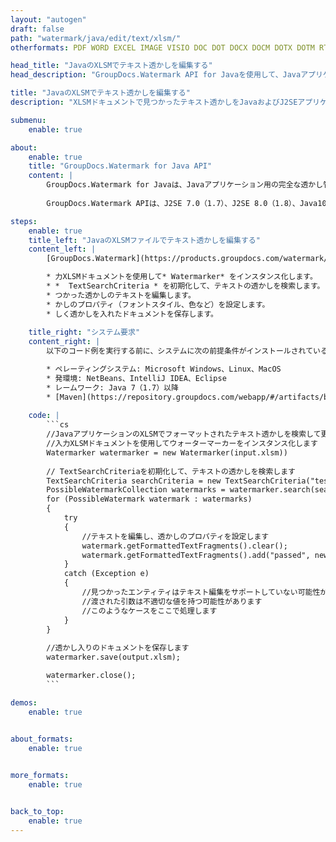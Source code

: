 ```yaml
---
layout: "autogen"
draft: false
path: "watermark/java/edit/text/xlsm/"
otherformats: PDF WORD EXCEL IMAGE VISIO DOC DOT DOCX DOCM DOTX DOTM RTF TXT XLSX XLTM XLT XLTX XLS XLSB XLAM SXC PPTX PPTM PPSX PPSM POTM POT POTX PPT PPS ODT BMP GIF JPEG JP2 PNG TIFF WEBP VSD VDX VSDX VSTX VSX VSSX VSDM VSSM VSTM VTX VDW VSS VST

head_title: "JavaのXLSMでテキスト透かしを編集する"
head_description: "GroupDocs.Watermark API for Javaを使用して、JavaアプリケーションのXLSMファイルで見つかったテキスト透かしを編集するJavaライブラリ."

title: "JavaのXLSMでテキスト透かしを編集する"
description: "XLSMドキュメントで見つかったテキスト透かしをJavaおよびJ2SEアプリケーション内でフォーマットして検索および変更します。必要に応じて、透かしのサイズ、フォントタイプ、回転角度、およびドキュメントページ上の透かしの位置を管理します。"

submenu:
    enable: true

about:
    enable: true
    title: "GroupDocs.Watermark for Java API"
    content: |
        GroupDocs.Watermark for Javaは、Javaアプリケーション用の完全な透かし管理ソリューションです。開発者は、次のような透かし操作操作をすばやく実行できます。すべての一般的なファイル形式のドキュメント内から、さまざまな種類の透かしを追加、編集、検索、および削除します。 PDF、Microsoft Word、Excel、PowerPoint、Visio、Eメール、画像形式など、さまざまなドキュメントのテキストと画像の透かしの操作をサポートしています。
        
        GroupDocs.Watermark APIは、J2SE 7.0（1.7）、J2SE 8.0（1.8）、Java10を含むすべての主要なオペレーティングシステムとJavaバージョンで十分にサポートされています。

steps:
    enable: true
    title_left: "JavaのXLSMファイルでテキスト透かしを編集する"
    content_left: |
        [GroupDocs.Watermark](https://products.groupdocs.com/watermark/java/)を使用すると、Java開発者は、いくつかの簡単な手順を実装することで、アプリケーションのテキスト透かしを簡単に編集できます。

        * 力XLSMドキュメントを使用して* Watermarker* をインスタンス化します。
        * *  TextSearchCriteria * を初期化して、テキストの透かしを検索します。
        * つかった透かしのテキストを編集します。
        * かしのプロパティ（フォントスタイル、色など）を設定します。
        * しく透かしを入れたドキュメントを保存します。
        
    title_right: "システム要求"
    content_right: |
        以下のコード例を実行する前に、システムに次の前提条件がインストールされていることを確認してください。

        * ペレーティングシステム: Microsoft Windows、Linux、MacOS
        * 発環境: NetBeans、IntelliJ IDEA、Eclipse
        * レームワーク: Java 7（1.7）以降
        * [Maven](https://repository.groupdocs.com/webapp/#/artifacts/browse/tree/General/repo/com/groupdocs/groupdocs-watermark)から最新バージョンのGroupDocs.WatermarkforJavaをダウンロードします。
        
    code: |
        ```cs
        //JavaアプリケーションのXLSMでフォーマットされたテキスト透かしを検索して更新します
        //入力XLSMドキュメントを使用してウォーターマーカーをインスタンス化します
        Watermarker watermarker = new Watermarker(input.xlsm))
        
        // TextSearchCriteriaを初期化して、テキストの透かしを検索します
        TextSearchCriteria searchCriteria = new TextSearchCriteria("test", false);
        PossibleWatermarkCollection watermarks = watermarker.search(searchCriteria);
        for (PossibleWatermark watermark : watermarks)
        {
            try
            {
                //テキストを編集し、透かしのプロパティを設定します
                watermark.getFormattedTextFragments().clear();
                watermark.getFormattedTextFragments().add("passed", new Font("Calibri", 19, FontStyle.Bold), Color.getRed(), Color.getAqua());
            }
            catch (Exception e)
            {
                //見つかったエンティティはテキスト編集をサポートしていない可能性があります
                //渡された引数は不適切な値を持つ可能性があります
                //このようなケースをここで処理します
            }
        }
            
        //透かし入りのドキュメントを保存します
        watermarker.save(output.xlsm);

        watermarker.close();
        ```        

demos:
    enable: true
        

about_formats:
    enable: true


more_formats:
    enable: true


back_to_top:
    enable: true
---
```

